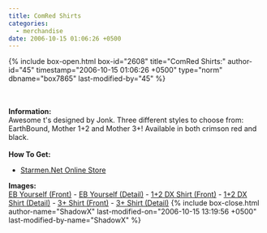 ```yaml
---
title: ComRed Shirts
categories:
  - merchandise
date: 2006-10-15 01:06:26 +0500
---
```

{% include box-open.html box-id="2608" title="ComRed Shirts:" author-id="45" timestamp="2006-10-15 01:06:26 +0500" type="norm" dbname="box7865" last-modified-by="45" %}
	<center>
	<imgalphapng src="/merchandise/images/comred_title.png" width="400" height="300" border="0" alt="ComRed Shirts" />
	</center>
	<br /><br />
	<b>Information:</b>
	<br />
	Awesome t's designed by Jonk. Three different styles to choose from: EarthBound, 
	Mother 1+2 and Mother 3+! Available in both crimson red and black.
	<br /><br />
	<b>How To Get:</b>
	<br />
	<ul>
	<li><a href="http://www.cafepress.com/starmen/1950915">Starmen.Net Online Store</a></li>
	</ul>
	<b>Images:</b>
	<br />
	<a href="/merchandise/images/comred_eb_front.jpg">EB Yourself (Front)</a> - <a href="/merchandise/images/comred_eb_detail.jpg">EB Yourself (Detail)</a> - <a href="/merchandise/images/comred_1+2dx_front.jpg">1+2 DX Shirt (Front)</a> - 
	<a href="/merchandise/images/comred_1+2dx_detail.jpg">1+2 DX Shirt (Detail)</a> - <a href="/merchandise/images/comred_3+_front.jpg">3+ Shirt (Front)</a> - <a href="/merchandise/images/comred_3+_detail.jpg">3+ Shirt (Detail)</a>
{% include box-close.html author-name="ShadowX" last-modified-on="2006-10-15 13:19:56 +0500" last-modified-by-name="ShadowX" %}
